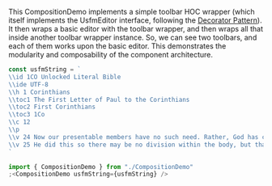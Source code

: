 This CompositionDemo implements a simple toolbar HOC wrapper (which itself implements the UsfmEditor interface, following the [Decorator Pattern](https://en.wikipedia.org/wiki/Decorator_pattern)). It then wraps a basic editor with the toolbar wrapper, and then wraps all that inside another toolbar wrapper instance. So, we can see two toolbars, and each of them works upon the basic editor. This demonstrates the modularity and composability of the component architecture.

```js
const usfmString = `
\\id 1CO Unlocked Literal Bible
\\ide UTF-8
\\h 1 Corinthians
\\toc1 The First Letter of Paul to the Corinthians
\\toc2 First Corinthians
\\toc3 1Co
\\c 12
\\p
\\v 24 Now our presentable members have no such need. Rather, God has composed the body, giving greater honor to those members that lack it.
\\v 25 He did this so there may be no division within the body, but that the members should care for one another with the same affection.
`

import { CompositionDemo } from "./CompositionDemo"
;<CompositionDemo usfmString={usfmString} />
```
